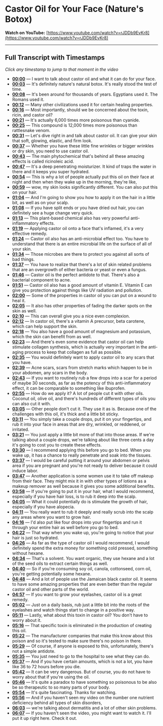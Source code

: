 # Castor Oil for Your Face (Nature's Botox)

**Watch on YouTube:** [https://www.youtube.com/watch?v=rJDDb9EvKr8](https://www.youtube.com/watch?v=rJDDb9EvKr8)

---

## Full Transcript with Timestamps

*Click any timestamp to jump to that moment in the video*

- **[00:00](https://www.youtube.com/watch?v=rJDDb9EvKr8&t=0s)** — I want to talk about castor oil and what it can do for your face.
- **[00:03](https://www.youtube.com/watch?v=rJDDb9EvKr8&t=3s)** — It's definitely nature's natural botox. It's really stood the test of time.
- **[00:08](https://www.youtube.com/watch?v=rJDDb9EvKr8&t=8s)** — It's been around for thousands of years. Egyptians used it. The Romans used it.
- **[00:12](https://www.youtube.com/watch?v=rJDDb9EvKr8&t=12s)** — Many other civilizations used it for certain healing properties.
- **[00:16](https://www.youtube.com/watch?v=rJDDb9EvKr8&t=16s)** — Most importantly, should we be concerned about the toxin, ricin, and castor oil?
- **[00:21](https://www.youtube.com/watch?v=rJDDb9EvKr8&t=21s)** — It's actually 6,000 times more poisonous than cyanide.
- **[00:25](https://www.youtube.com/watch?v=rJDDb9EvKr8&t=25s)** — This compound is 12,000 times more poisonous than rattlesnake venom.
- **[00:31](https://www.youtube.com/watch?v=rJDDb9EvKr8&t=31s)** — Let's dive right in and talk about castor oil. It can give your skin that soft, glowing, elastic, and firm look.
- **[00:37](https://www.youtube.com/watch?v=rJDDb9EvKr8&t=37s)** — Whether you have these little fine wrinkles or bigger wrinkles or dry skin, you need to use castor oil.
- **[00:43](https://www.youtube.com/watch?v=rJDDb9EvKr8&t=43s)** — The main phytochemical that's behind all these amazing effects is called ricinoleic acid.
- **[00:47](https://www.youtube.com/watch?v=rJDDb9EvKr8&t=47s)** — It's a deep penetrating moisturizer. It kind of traps the water in there and it keeps you super hydrated.
- **[00:54](https://www.youtube.com/watch?v=rJDDb9EvKr8&t=54s)** — This is why a lot of people actually put this oil on their face at night and then when they wake up in the morning, they're like,
- **[00:59](https://www.youtube.com/watch?v=rJDDb9EvKr8&t=59s)** — wow, my skin looks significantly different. You can also put this on your hair.
- **[01:04](https://www.youtube.com/watch?v=rJDDb9EvKr8&t=64s)** — And I'm going to show you how to apply it on the hair in a little bit, as well as on your scalp.
- **[01:08](https://www.youtube.com/watch?v=rJDDb9EvKr8&t=68s)** — If you have split ends or you have dried out hair, you can definitely see a huge change very quick.
- **[01:13](https://www.youtube.com/watch?v=rJDDb9EvKr8&t=73s)** — This plant-based chemical also has very powerful anti-inflammatory effects.
- **[01:19](https://www.youtube.com/watch?v=rJDDb9EvKr8&t=79s)** — Applying castor oil onto a face that's inflamed, it's a very effective remedy.
- **[01:24](https://www.youtube.com/watch?v=rJDDb9EvKr8&t=84s)** — Castor oil also has an anti-microbial effect too. You have to understand that there is an entire microbial life on the surface of all of your skin.
- **[01:34](https://www.youtube.com/watch?v=rJDDb9EvKr8&t=94s)** — Those microbes are there to protect you against all sorts of bad things.
- **[01:37](https://www.youtube.com/watch?v=rJDDb9EvKr8&t=97s)** — You have to realize that there's a lot of skin related problems that are an overgrowth of either bacteria or yeast or even a fungus.
- **[01:46](https://www.youtube.com/watch?v=rJDDb9EvKr8&t=106s)** — Castor oil is the perfect antidote to that. There's also a bacterial component to acne.
- **[01:51](https://www.youtube.com/watch?v=rJDDb9EvKr8&t=111s)** — Castor oil also has a good amount of vitamin E. Vitamin E can give you protection against things like UV radiation and pollution.
- **[02:00](https://www.youtube.com/watch?v=rJDDb9EvKr8&t=120s)** — Some of the properties in castor oil you can put on a wound to heal it.
- **[02:05](https://www.youtube.com/watch?v=rJDDb9EvKr8&t=125s)** — It also has other properties of fading the darker spots on the skin as well.
- **[02:10](https://www.youtube.com/watch?v=rJDDb9EvKr8&t=130s)** — This can overall give you a nice even complexion.
- **[02:12](https://www.youtube.com/watch?v=rJDDb9EvKr8&t=132s)** — In castor oil, there's a vitamin A precursor, beta carotene, which can help support the skin.
- **[02:18](https://www.youtube.com/watch?v=rJDDb9EvKr8&t=138s)** — You also have a good amount of magnesium and potassium, which the skin can benefit from as well.
- **[02:23](https://www.youtube.com/watch?v=rJDDb9EvKr8&t=143s)** — And there's even some evidence that castor oil can help stimulate collagen synthesis, which is actually very important in the anti-aging process to keep that collagen as full as possible.
- **[02:35](https://www.youtube.com/watch?v=rJDDb9EvKr8&t=155s)** — You would definitely want to apply castor oil to any scars that you have.
- **[02:39](https://www.youtube.com/watch?v=rJDDb9EvKr8&t=159s)** — Acne scars, scars from stretch marks which happen to be in your abdomen, any scars in the body.
- **[02:43](https://www.youtube.com/watch?v=rJDDb9EvKr8&t=163s)** — If you want to routinely rub a few drops into a scar for a period of maybe 30 seconds, as far as the potency of this anti-inflammatory effect, it can be comparable to something like ibuprofen.
- **[02:55](https://www.youtube.com/watch?v=rJDDb9EvKr8&t=175s)** — How do we apply it? A lot of people cut it with other oils. Coconut oil, olive oil, and there's hundreds of different types of oils you can also cut it with.
- **[03:05](https://www.youtube.com/watch?v=rJDDb9EvKr8&t=185s)** — Other people don't cut it. They use it as is. Because one of the challenges with this oil, it's thick and a little bit sticky.
- **[03:11](https://www.youtube.com/watch?v=rJDDb9EvKr8&t=191s)** — You simply take a couple drops, put it on your fingertips, and rub it into your face in areas that are dry, wrinkled, or reddened, or irritated.
- **[03:21](https://www.youtube.com/watch?v=rJDDb9EvKr8&t=201s)** — You just apply a little bit more of that into those areas. If we're talking about a couple drops, we're talking about like three cents a day it's going to cost you to create these effects.
- **[03:30](https://www.youtube.com/watch?v=rJDDb9EvKr8&t=210s)** — I recommend applying this before you go to bed. When you wake up, it has a chance to really penetrate and soak into the tissues.
- **[03:37](https://www.youtube.com/watch?v=rJDDb9EvKr8&t=217s)** — I would be careful putting it around your abdomen or pelvis area if you are pregnant and you're not ready to deliver because it could induce labor.
- **[03:47](https://www.youtube.com/watch?v=rJDDb9EvKr8&t=227s)** — Another application is some women use it to take off makeup from their face. They might mix it in with other types of lotions as a makeup remover as well because it gives you some additional benefits.
- **[03:58](https://www.youtube.com/watch?v=rJDDb9EvKr8&t=238s)** — If you're going to put it in your hair, what I would recommend, especially if you have hair loss, is to rub it deep into the scalp.
- **[04:05](https://www.youtube.com/watch?v=rJDDb9EvKr8&t=245s)** — What it could potentially do is stimulate the growth of hair, especially if you have alopecia.
- **[04:11](https://www.youtube.com/watch?v=rJDDb9EvKr8&t=251s)** — You really want to rub it deeply and really scrub into the scalp any areas where you want to grow hair.
- **[04:16](https://www.youtube.com/watch?v=rJDDb9EvKr8&t=256s)** — I'd also put like four drops into your fingertips and run it through your entire hair as well before you go to bed.
- **[04:22](https://www.youtube.com/watch?v=rJDDb9EvKr8&t=262s)** — That way when you wake up, you're going to notice that your hair is just so hydrated.
- **[04:26](https://www.youtube.com/watch?v=rJDDb9EvKr8&t=266s)** — As far as the type of castor oil I would recommend, I would definitely spend the extra money for something cold pressed, something without hexane.
- **[04:34](https://www.youtube.com/watch?v=rJDDb9EvKr8&t=274s)** — That's a solvent. You want organic, they use hexane and a lot of the seed oils to extract certain things as well.
- **[04:40](https://www.youtube.com/watch?v=rJDDb9EvKr8&t=280s)** — So if you're consuming soy oil, canola, cottonseed, corn oil, you're getting potentially some hexane.
- **[04:48](https://www.youtube.com/watch?v=rJDDb9EvKr8&t=288s)** — And a lot of people use the Jamaican black castor oil. It seems to have some amazing properties that are even better than the regular castor oil and other parts of the world.
- **[04:57](https://www.youtube.com/watch?v=rJDDb9EvKr8&t=297s)** — If you want to grow your eyelashes, castor oil is a great remedy.
- **[05:02](https://www.youtube.com/watch?v=rJDDb9EvKr8&t=302s)** — Just on a daily basis, rub just a little bit into the roots of the eyelashes and watch things start to change in a positive way.
- **[05:11](https://www.youtube.com/watch?v=rJDDb9EvKr8&t=311s)** — Lastly, what about this toxin in castor oil? You don't have to worry about it.
- **[05:16](https://www.youtube.com/watch?v=rJDDb9EvKr8&t=316s)** — That specific toxin is eliminated in the production of creating this oil.
- **[05:22](https://www.youtube.com/watch?v=rJDDb9EvKr8&t=322s)** — The manufacturer companies that make this know about this poison and so it's tested to make sure there's no poison in there.
- **[05:29](https://www.youtube.com/watch?v=rJDDb9EvKr8&t=329s)** — Of course, if anyone is exposed to this, unfortunately, there's not a simple antidote.
- **[05:35](https://www.youtube.com/watch?v=rJDDb9EvKr8&t=335s)** — You just need to go to the hospital to see what they can do.
- **[05:37](https://www.youtube.com/watch?v=rJDDb9EvKr8&t=337s)** — And if you have certain amounts, which is not a lot, you have like 36 to 72 hours before you die.
- **[05:42](https://www.youtube.com/watch?v=rJDDb9EvKr8&t=342s)** — It can be very dangerous. But of course, you do not have to worry about that if you're using the oil.
- **[05:46](https://www.youtube.com/watch?v=rJDDb9EvKr8&t=346s)** — It's quite a paradox to have something so poisonous to be also be so therapeutic to so many parts of your body.
- **[05:54](https://www.youtube.com/watch?v=rJDDb9EvKr8&t=354s)** — It's quite fascinating. Thanks for watching.
- **[05:56](https://www.youtube.com/watch?v=rJDDb9EvKr8&t=356s)** — And if you haven't seen my video on the number one nutrient deficiency behind all types of skin disorders,
- **[06:03](https://www.youtube.com/watch?v=rJDDb9EvKr8&t=363s)** — we're talking about dermatitis and a lot of other skin problems.
- **[06:07](https://www.youtube.com/watch?v=rJDDb9EvKr8&t=367s)** — If you haven't seen the video, you might want to watch it. I'll put it up right here. Check it out.
